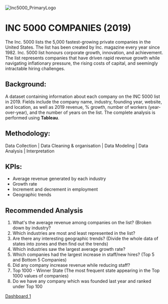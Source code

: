 ![Inc5000_PrimaryLogo](https://github.com/HafshaWahab/Inc-5000-Companies/assets/152807534/68c9a89a-b95f-4f6d-ad2a-ef07b0c9234f)

# INC 5000 COMPANIES (2019)
The Inc. 5000 lists the 5,000 fastest-growing private companies in the United States. The list has been created by Inc. magazine every year since 1982. Inc. 5000 list honours corporate growth, innovation, and achievement. The list represents companies that have driven rapid revenue growth while navigating inflationary pressure, the rising costs of capital, and seemingly intractable hiring challenges.

## Background:
A dataset containing information about each company on the INC 5000 list in 2019. Fields include the company name, industry, founding year, website, and location, as well as 2019 revenue, % growth, number of workers (year-over-year), and the number of years on the list. The complete analysis is performed using **Tableau**.
## Methodology:
Data Collection | Data Cleaning & organisation | Data Modeling | Data Analysis | Interpretation

## KPIs:
* Average revenue generated by each industry
* Growth rate
* Increment and decrement in employment
* Geographic trends

## Recommended Analysis
1. What's the average revenue among companies on the list? (Broken down by industry?
2. Which industries are most and least represented in the list?
3. Are there any interesting geographic trends? (Divide the whole data of states into zones and then find out the trends)
4. Which industries saw the largest average growth rate?
5. Which companies had the largest increase in staff/new hires? (Top 5 and Bottom 5 Companies) 
6. Did any company increase revenue while reducing staff?
7. Top 1000 - Winner State (The most frequent state appearing in the Top 1000 values of companies) 
8. Do we have any company which was founded last year and ranked under Top 100 

[Dashboard 1](https://public.tableau.com/views/Inc5000CompaniesFinal/Dashboard4?:language=en-GB&:sid=&:display_count=n&:origin=viz_share_link)
